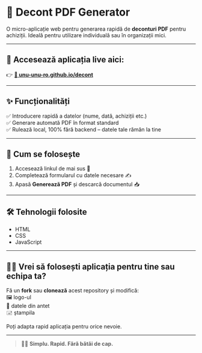 # 🧾 Decont PDF Generator

O micro-aplicație web pentru generarea rapidă de **deconturi PDF** pentru achiziții. Ideală pentru utilizare individuală sau în organizații mici.

---

## 🚨 Accesează aplicația live aici:

👉 **[🔗 unu-unu-ro.github.io/decont](https://unu-unu-ro.github.io/decont/)**

---

## ✨ Funcționalități

✅ Introducere rapidă a datelor (nume, dată, achiziții etc.)  
✅ Generare automată PDF în format standard  
✅ Rulează local, 100% fără backend – datele tale rămân la tine  

---

## 🚀 Cum se folosește

1. Accesează linkul de mai sus 🔗  
2. Completează formularul cu datele necesare ✍️  
3. Apasă **Generează PDF** și descarcă documentul 📥  

---

## 🛠️ Tehnologii folosite

- HTML  
- CSS  
- JavaScript  

---

## 🧑‍💻 Vrei să folosești aplicația pentru tine sau echipa ta?

Fă un **fork** sau **clonează** acest repository și modifică:  
🖼️ logo-ul  
📄 datele din antet  
🖃 ștampila  

Poți adapta rapid aplicația pentru orice nevoie.

---

> 🧘‍♂️ **Simplu. Rapid. Fără bătăi de cap.**
